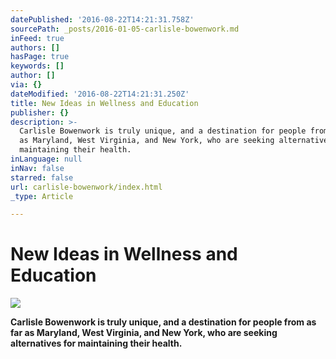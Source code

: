 ```yaml
---
datePublished: '2016-08-22T14:21:31.758Z'
sourcePath: _posts/2016-01-05-carlisle-bowenwork.md
inFeed: true
authors: []
hasPage: true
keywords: []
author: []
via: {}
dateModified: '2016-08-22T14:21:31.250Z'
title: New Ideas in Wellness and Education
publisher: {}
description: >-
  Carlisle Bowenwork is truly unique, and a destination for people from as far
  as Maryland, West Virginia, and New York, who are seeking alternatives for
  maintaining their health.
inLanguage: null
inNav: false
starred: false
url: carlisle-bowenwork/index.html
_type: Article

---
```

# New Ideas in Wellness and Education
![](https://the-grid-user-content.s3-us-west-2.amazonaws.com/00552460-e7be-4313-b5db-85fca3221123.jpg)

**Carlisle Bowenwork is truly unique, and a destination for people from as far as Maryland, West Virginia, and New York, who are seeking alternatives for maintaining their health.**
